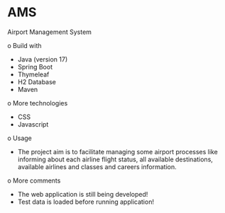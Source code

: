 # AMS
Airport Management System

o Build with
- Java (version 17)
- Spring Boot
- Thymeleaf
- H2 Database
- Maven

o More technologies
  - CSS
  - Javascript

o Usage
  - The project aim is to facilitate managing some airport processes like informing about each airline flight status, all available destinations, available airlines and classes and careers information.

o More comments
  - The web application is still being developed!
  - Test data is loaded before running application!
